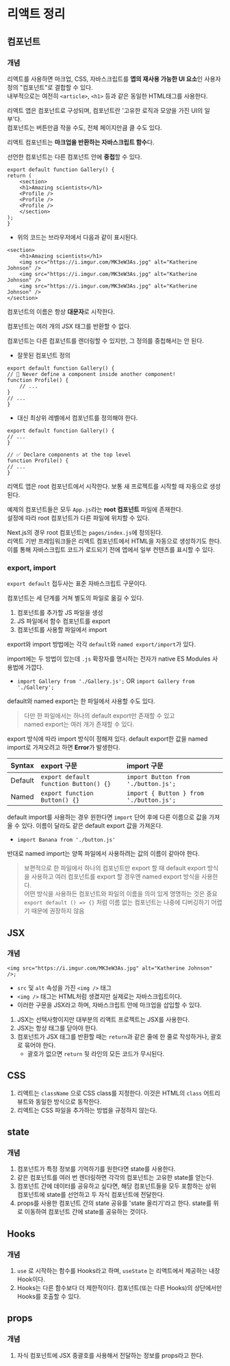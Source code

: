 # 리액트 정리

## 컴포넌트

### 개념

리액트를 사용하면 마크업, CSS, 자바스크립트를 **앱의 재사용 가능한 UI 요소**인 사용자 정의 "컴포넌트"로 결합할 수 있다.  
내부적으로는 여전히 `<article>`, `<h1>` 등과 같은 동일한 HTML태그를 사용한다.  

리액트 앱은 컴포넌트로 구성되며, 컴포넌트란 '고유한 로직과 모양을 가진 UI의 일부'다.  
컴포넌트는 버튼만큼 작을 수도, 전체 페이지만큼 클 수도 있다.  

리액트 컴포넌트는 **마크업을 반환하는 자바스크립트 함수**다.  
  
선언한 컴포넌트는 다른 컴포넌트 안에 **중첩**할 수 있다.  

```
export default function Gallery() {
return (
    <section>
    <h1>Amazing scientists</h1>
    <Profile />
    <Profile />
    <Profile />
    </section>
);
}
```

- 위의 코드는 브라우저에서 다음과 같이 표시된다.  
    
```
<section>
    <h1>Amazing scientists</h1>
    <img src="https://i.imgur.com/MK3eW3As.jpg" alt="Katherine Johnson" />
    <img src="https://i.imgur.com/MK3eW3As.jpg" alt="Katherine Johnson" />
    <img src="https://i.imgur.com/MK3eW3As.jpg" alt="Katherine Johnson" />
</section>
```

컴포넌트의 이름은 항상 **대문자**로 시작한다.  
  
컴포넌트는 여러 개의 JSX 태그를 반환할 수 없다.  
  
컴포넌트는 다른 컴포넌트를 렌더링할 수 있지만, 그 정의를 중첩해서는 안 된다.  

- 잘못된 컴포넌트 정의  
    
```
export default function Gallery() {
// 🔴 Never define a component inside another component!
function Profile() {
    // ...
}
// ...
}
```
    
- 대신 최상위 레벨에서 컴포넌트를 정의해야 한다.  
    
```
export default function Gallery() {
// ...
}

// ✅ Declare components at the top level
function Profile() {
// ...
}
```

리액트 앱은 root 컴포넌트에서 시작한다. 보통 새 프로젝트를 시작할 때 자동으로 생성된다.  
  
예제의 컴포넌트들은 모두 `App.js`라는 **root 컴포넌트** 파일에 존재한다.  
설정에 따라 root 컴포넌트가 다른 파일에 위치할 수 있다.  
  
Next.js의 경우 root 컴포넌트는 `pages/index.js`에 정의된다.  
리액트 기반 프레임워크들은 리액트 컴포넌트에서 HTML을 자동으로 생성하기도 한다.  
이를 통해 자바스크립트 코드가 로드되기 전에 앱에서 일부 컨텐츠를 표시할 수 있다.  

### export, import

`export default` 접두사는 표준 자바스크립트 구문이다.  

컴포넌트는 세 단계를 거쳐 별도의 파일로 옮길 수 있다. 

1. 컴포넌트를 추가할 JS 파일을 생성
2. JS 파일에서 함수 컴포넌트를 export
3. 컴포넌트를 사용할 파일에서 import

export와 import 방법에는 각각 `default`와 `named export/import`가 있다.  
  
import에는 두 방법이 있는데 `.js` 확장자를 명시하는 전자가 native ES Modules 사용법에 가깝다.  

- `import Gallery from './Gallery.js';` OR
    `import Gallery from './Gallery';`  

default와 named export는 한 파일에서 사용할 수도 있다.

> 다만 한 파일에서는 하나의 default export만 존재할 수 있고  
> named export는 여러 개가 존재할 수 있다.  

export 방식에 따라 import 방식이 정해져 있다. default export한 값을 named import로 가져오려고 하면 **Error**가 발생한다.  

| Syntax | export 구문 | import 구문 |
| :---: | :--- | :--- |
| Default | `export default function Button() {}` |	`import Button from './button.js';` |
| Named | `export function Button() {}` | `import { Button } from './button.js';` |

default import를 사용하는 경우 원한다면 `import` 단어 후에 다른 이름으로 값을 가져올 수 있다. 이름이 달라도 같은 default export 값을 가져온다.  

- `import Banana from './button.js'`

반대로 named import는 양쪽 파일에서 사용하려는 값의 이름이 같아야 한다.  

> 보편적으로 한 파일에서 하나의 컴포넌트만 export 할 때 default export 방식을 사용하고 
> 여러 컴포넌트를 export 할 경우엔 named export 방식을 사용한다.  
> 어떤 방식을 사용하든 컴포넌트와 파일의 이름을 의미 있게 명명하는 것은 중요  
> `export default () => {}` 처럼 이름 없는 컴포넌트는 나중에 디버깅하기 어렵기 때문에 권장하지 않음  

## JSX

### 개념

```
<img src="https://i.imgur.com/MK3eW3As.jpg" alt="Katherine Johnson" />;
```

- `src` 및 `alt` 속성을 가진 `<img />` 태그  
- `<img />` 태그는 HTML처럼 생겼지만 실제로는 자바스크립트이다.  
- 이러한 구문을 JSX라고 하며, 자바스크립트 안에 마크업을 삽입할 수 있다.  

1. JSX는 선택사항이지만 대부분의 리액트 프로젝트는 JSX를 사용한다.
2. JSX는 항상 태그를 닫아야 한다. 
3. 컴포넌트가 JSX 태그를 반환할 때는 `return`과 같은 줄에 한 줄로 작성하거나, 괄호로 묶어야 한다.  
    - 괄호가 없으면 `return` 뒷 라인의 모든 코드가 무시된다.  


## CSS

1. 리액트는 ```className``` 으로 CSS class를 지정한다. 이것은 HTML의 ```class``` 어트리뷰트와 동일한 방식으로 동작한다.
2. 리액트는 CSS 파일을 추가하는 방법을 규정하지 않는다.

## state

### 개념

1. 컴포넌트가 특정 정보를 기억하기를 원한다면 state를 사용한다.
2. 같은 컴포넌트를 여러 번 렌더링하면 각각의 컴포넌트는 고유한 state를 얻는다.
3. 컴포넌트 간에 데이터를 공유하고 싶다면, 해당 컴포넌트들을 모두 포함하는 상위 컴포넌트에 state를 선언하고 두 자식 컴포넌트에 전달한다.
4. props를 사용한 컴포넌트 간의 state 공유를 'state 올리기'라고 한다. state를 위로 이동하여 컴포넌트 간에 state를 공유하는 것이다.

## Hooks

### 개념

1. ```use``` 로 시작하는 함수를 Hooks라고 하며, ```useState``` 는 리액트에서 제공하는 내장 Hook이다.
2. Hooks는 다른 함수보다 더 제한적이다. 컴포넌트(또는 다른 Hooks)의 상단에서만 Hooks를 호출할 수 있다.

## props

### 개념

1. 자식 컴포넌트에 JSX 중괄호를 사용해서 전달하는 정보를 props라고 한다.